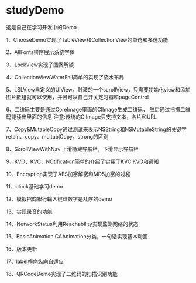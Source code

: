 # studyDemo

这是自己在学习开发中的Demo

1、ChooseDemo实现了TableView和CollectionView的单选和多选功能

2、AllFonts排序展示系统字体

3、LockView实现了图案解锁

4、CollectionViewWaterFall简单的实现了流水布局

5、LSLView自定义的UIView，封装的一个scrollView，只需要初始化view和添加图片数组就可以使用，并且可以自己开关定时器和pageControl

6、二维码主要是通过CoreImage里面的CIImage生成二维码， 然后通过扫描二维码能读出里面的信息.注意:传统的CIImage只支持文本，名片和URL

7、Copy&MutableCopy通过测试来表示NSString和NSMutableString的关键字retain、copy、multablCopy，strong的区别

8、ScrollViewWithNav  上滑隐藏导航栏，下滑显示导航栏

9、KVO、KVC、NOtification简单的介绍了实用了KVC KVO和通知

10、Encryption实现了AES加密解密和MD5加密的过程

11、block基础学习demo

12、模拟招商银行输入键盘数字是乱序的demo

13、实现录音的功能

14、NetworkStatus利用Reachability实现监测网络的状态

15、BasicAnimation CAAnimation分类，一句话实现基本动画

16、版本更新

17、label横向纵向自适应

18、QRCodeDemo实现了二维码的扫描识别功能
